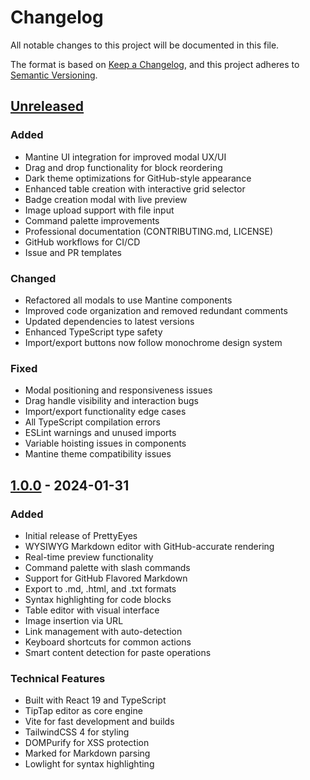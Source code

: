 # Changelog

All notable changes to this project will be documented in this file.

The format is based on [Keep a Changelog](https://keepachangelog.com/en/1.0.0/),
and this project adheres to [Semantic Versioning](https://semver.org/spec/v2.0.0.html).

## [Unreleased]

### Added
- Mantine UI integration for improved modal UX/UI
- Drag and drop functionality for block reordering
- Dark theme optimizations for GitHub-style appearance
- Enhanced table creation with interactive grid selector
- Badge creation modal with live preview
- Image upload support with file input
- Command palette improvements
- Professional documentation (CONTRIBUTING.md, LICENSE)
- GitHub workflows for CI/CD
- Issue and PR templates

### Changed
- Refactored all modals to use Mantine components
- Improved code organization and removed redundant comments
- Updated dependencies to latest versions
- Enhanced TypeScript type safety
- Import/export buttons now follow monochrome design system

### Fixed
- Modal positioning and responsiveness issues
- Drag handle visibility and interaction bugs
- Import/export functionality edge cases
- All TypeScript compilation errors
- ESLint warnings and unused imports
- Variable hoisting issues in components
- Mantine theme compatibility issues

## [1.0.0] - 2024-01-31

### Added
- Initial release of PrettyEyes
- WYSIWYG Markdown editor with GitHub-accurate rendering
- Real-time preview functionality
- Command palette with slash commands
- Support for GitHub Flavored Markdown
- Export to .md, .html, and .txt formats
- Syntax highlighting for code blocks
- Table editor with visual interface
- Image insertion via URL
- Link management with auto-detection
- Keyboard shortcuts for common actions
- Smart content detection for paste operations

### Technical Features
- Built with React 19 and TypeScript
- TipTap editor as core engine
- Vite for fast development and builds
- TailwindCSS 4 for styling
- DOMPurify for XSS protection
- Marked for Markdown parsing
- Lowlight for syntax highlighting

[Unreleased]: https://github.com/brennercruvinel/prettyeyes/compare/v1.0.0...HEAD
[1.0.0]: https://github.com/brennercruvinel/prettyeyes/releases/tag/v1.0.0